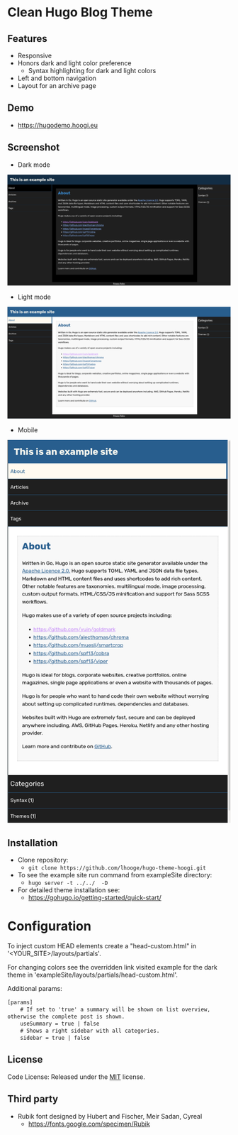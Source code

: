 # Clean Hugo Blog Theme

## Features
- Responsive
- Honors dark and light color preference 
   - Syntax highlighting for dark and light colors
- Left and bottom navigation
- Layout for an archive page

## Demo

  - https://hugodemo.hoogi.eu

## Screenshot

 - Dark mode

[![](images/darkmode.png)](images/darkmode.png)

 - Light mode
 
[![](images/lightmode.png)](images/lightmode.png)

- Mobile

[![](images/mobile.png)](images/mobile.png)


## Installation 

 - Clone repository: 
   - `git clone https://github.com/lhooge/hugo-theme-hoogi.git`
 - To see the example site run command from exampleSite directory: 
   - `hugo server -t ../../  -D`
 - For detailed theme installation see:
   - https://gohugo.io/getting-started/quick-start/
   
   
# Configuration

To inject custom HEAD elements create a "head-custom.html" in '<YOUR_SITE>/layouts/partials'.

For changing colors see the overridden link visited example for the dark theme in 'exampleSite/layouts/partials/head-custom.html'.

Additional params: 

```
[params]
    # If set to 'true' a summary will be shown on list overview, otherwise the complete post is shown.
    useSummary = true | false
    # Shows a right sidebar with all categories.
    sidebar = true | false
```

## License

Code License: Released under the [MIT](https://github.com/lhooge/hugo-theme-hoogi/blob/master/LICENSE) license.

## Third party 
 
 - Rubik font designed by Hubert and Fischer, Meir Sadan, Cyreal
   - https://fonts.google.com/specimen/Rubik